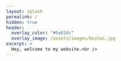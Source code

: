 ```yaml
---
layout: splash
permalink: /
hidden: true
header:
  overlay_color: "#5e616c"
  overlay_image: /assets/images/beihai.jpg
excerpt: >
  Hey, welcome to my website.<br />
---
```

